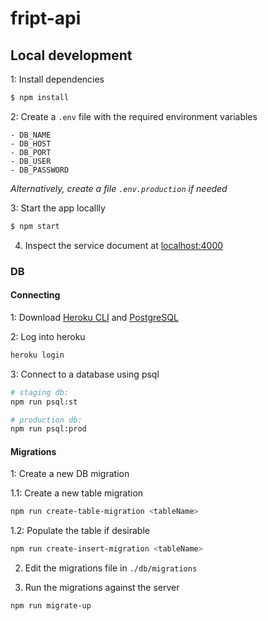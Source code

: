 # fript-api

## Local development

1: Install dependencies

```bash
$ npm install
```

2: Create a `.env` file with the required environment variables

```
- DB_NAME
- DB_HOST
- DB_PORT
- DB_USER
- DB_PASSWORD
```

*Alternatively, create a file `.env.production` if needed*

3: Start the app locallly

```bash
$ npm start
```

4. Inspect the service document at [localhost:4000](http://localhost:4000)

### DB

#### Connecting

1: Download [Heroku CLI](https://devcenter.heroku.com/articles/heroku-command-line) and [PostgreSQL](https://www.postgresql.org/)

2: Log into heroku

```bash
heroku login
```

3: Connect to a database using psql

```bash
# staging db:
npm run psql:st

# production db:
npm run psql:prod
```

#### Migrations

1: Create a new DB migration

1.1: Create a new table migration

```bash
npm run create-table-migration <tableName>
```

1.2: Populate the table if desirable

```bash
npm run create-insert-migration <tableName>
```

2. Edit the migrations file in `./db/migrations`

3. Run the migrations against the server

```bash
npm run migrate-up
```


